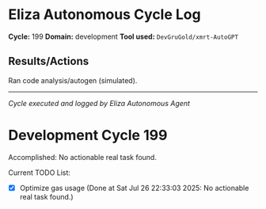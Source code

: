# Eliza Autonomous Cycle Log

**Cycle:** 199
**Domain:** development
**Tool used:** `DevGruGold/xmrt-AutoGPT`

## Results/Actions
Ran code analysis/autogen (simulated).

---
*Cycle executed and logged by Eliza Autonomous Agent*

# Development Cycle 199

Accomplished: No actionable real task found.

Current TODO List:

- [x] Optimize gas usage  (Done at Sat Jul 26 22:33:03 2025: No actionable real task found.)